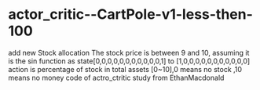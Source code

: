 # actor_critic--CartPole-v1-less-then-100
add new Stock allocation 
The stock price is between 9 and 10, assuming it is the sin function as state[0,0,0,0,0,0,0,0,0,0,0,1] to [1,0,0,0,0,0,0,0,0,0,0,0]
action  is  percentage of  stock in  total assets [0~10],0 means no stock ,10 means no money
code of actro_ctritic study from EthanMacdonald

